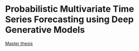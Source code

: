 # Probabilistic Multivariate Time Series Forecasting using Deep Generative Models

[Master thesis](/thesis/main.pdf)
